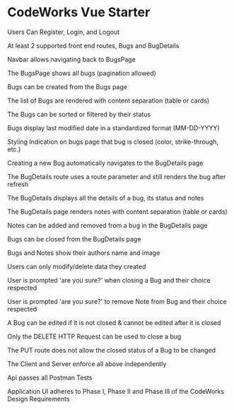 CodeWorks Vue Starter
=====================

Users Can Register, Login, and Logout

At least 2 supported front end routes, Bugs and BugDetails

Navbar allows navigating back to BugsPage

The BugsPage shows all bugs (pagination allowed)

Bugs can be created from the Bugs page

The list of Bugs are rendered with content separation (table or cards)

The Bugs can be sorted or filtered by their status

Bugs display last modified date in a standardized format (MM-DD-YYYY)

Styling Indication on bugs page that bug is closed (color, strike-through, etc.)

Creating a new Bug automatically navigates to the BugDetails page

The BugDetails route uses a route parameter and still renders the bug after refresh

The BugDetails displays all the details of a bug, its status and notes

The BugDetails page renders notes with content separation (table or cards)

Notes can be added and removed from a bug in the BugDetails page

Bugs can be closed from the BugDetails page

Bugs and Notes show their authors name and image

Users can only modify/delete data they created

User is prompted 'are you sure?' when closing a Bug and their choice respected

User is prompted 'are you sure?' to remove Note from Bug and their choice respected

A Bug can be edited if it is not closed & cannot be edited after it is closed

Only the DELETE HTTP Request can be used to close a bug

The PUT route does not allow the closed status of a Bug to be changed

The Client and Server enforce all above independently

Api passes all Postman Tests

Application UI adheres to Phase I, Phase II and Phase III of the CodeWorks Design Requirements